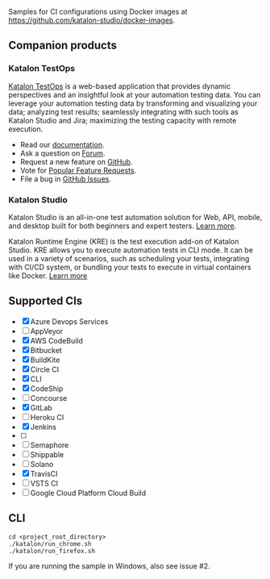 Samples for CI configurations using Docker images at https://github.com/katalon-studio/docker-images.

## Companion products

### Katalon TestOps

[Katalon TestOps](https://analytics.katalon.com) is a web-based application that provides dynamic perspectives and an insightful look at your automation testing data. You can leverage your automation testing data by transforming and visualizing your data; analyzing test results; seamlessly integrating with such tools as Katalon Studio and Jira; maximizing the testing capacity with remote execution.

* Read our [documentation](https://docs.katalon.com/katalon-analytics/docs/overview.html).
* Ask a question on [Forum](https://forum.katalon.com/categories/katalon-analytics).
* Request a new feature on [GitHub](CONTRIBUTING.md).
* Vote for [Popular Feature Requests](https://github.com/katalon-analytics/katalon-analytics/issues?q=is%3Aopen+is%3Aissue+label%3Afeature-request+sort%3Areactions-%2B1-desc).
* File a bug in [GitHub Issues](https://github.com/katalon-analytics/katalon-analytics/issues).

### Katalon Studio

Katalon Studio is an all-in-one test automation solution for Web, API, mobile, and desktop built for both beginners and expert testers. [Learn more](https://docs.katalon.com/katalon-studio/docs/overview.html).

Katalon Runtime Engine (KRE) is the test execution add-on of Katalon Studio. KRE allows you to execute automation tests in CLI mode. It can be used in a variety of scenarios, such as scheduling your tests, integrating with CI/CD system, or bundling your tests to execute in virtual containers like Docker. [Learn more](https://docs.katalon.com/katalon-studio/docs/intro-RE.html)

## Supported CIs

- [x] Azure Devops Services
- [ ] AppVeyor
- [x] AWS CodeBuild
- [x] Bitbucket
- [x] BuildKite
- [x] Circle CI
- [x] CLI
- [x] CodeShip
- [ ] Concourse
- [x] GitLab
- [ ] Heroku CI
- [x] Jenkins
- [ ] 
- [ ] Semaphore
- [ ] Shippable
- [ ] Solano
- [x] TravisCI
- [ ] VSTS CI
- [ ] Google Cloud Platform Cloud Build

## CLI

    cd <project_root_directory>
    ./katalon/run_chrome.sh
    ./katalon/run_firefox.sh
    
If you are running the sample in Windows, also see issue #2.
